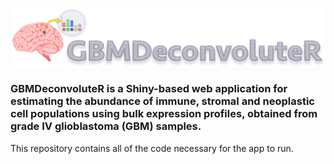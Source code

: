 <img src="www/Logos/Main_logo.png" width="1150"/>

<h3>
GBMDeconvoluteR is a Shiny-based web application for estimating the abundance of
immune, stromal and neoplastic cell populations using bulk expression profiles, obtained from grade IV glioblastoma (GBM) samples.
</h3>

This repository contains all of the code necessary for the app to run.  
